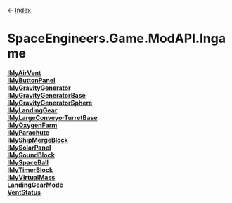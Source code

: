 ← [Index](Api-Index)

# SpaceEngineers.Game.ModAPI.Ingame

**[IMyAirVent](SpaceEngineers.Game.ModAPI.Ingame.IMyAirVent)**  
**[IMyButtonPanel](SpaceEngineers.Game.ModAPI.Ingame.IMyButtonPanel)**  
**[IMyGravityGenerator](SpaceEngineers.Game.ModAPI.Ingame.IMyGravityGenerator)**  
**[IMyGravityGeneratorBase](SpaceEngineers.Game.ModAPI.Ingame.IMyGravityGeneratorBase)**  
**[IMyGravityGeneratorSphere](SpaceEngineers.Game.ModAPI.Ingame.IMyGravityGeneratorSphere)**  
**[IMyLandingGear](SpaceEngineers.Game.ModAPI.Ingame.IMyLandingGear)**  
**[IMyLargeConveyorTurretBase](SpaceEngineers.Game.ModAPI.Ingame.IMyLargeConveyorTurretBase)**  
**[IMyOxygenFarm](SpaceEngineers.Game.ModAPI.Ingame.IMyOxygenFarm)**  
**[IMyParachute](SpaceEngineers.Game.ModAPI.Ingame.IMyParachute)**  
**[IMyShipMergeBlock](SpaceEngineers.Game.ModAPI.Ingame.IMyShipMergeBlock)**  
**[IMySolarPanel](SpaceEngineers.Game.ModAPI.Ingame.IMySolarPanel)**  
**[IMySoundBlock](SpaceEngineers.Game.ModAPI.Ingame.IMySoundBlock)**  
**[IMySpaceBall](SpaceEngineers.Game.ModAPI.Ingame.IMySpaceBall)**  
**[IMyTimerBlock](SpaceEngineers.Game.ModAPI.Ingame.IMyTimerBlock)**  
**[IMyVirtualMass](SpaceEngineers.Game.ModAPI.Ingame.IMyVirtualMass)**  
**[LandingGearMode](SpaceEngineers.Game.ModAPI.Ingame.LandingGearMode)**  
**[VentStatus](SpaceEngineers.Game.ModAPI.Ingame.VentStatus)**

